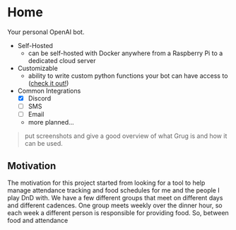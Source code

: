 # Home

Your personal OpenAI bot.

- Self-Hosted
    - can be self-hosted with Docker anywhere from a Raspberry Pi to a dedicated cloud server
- Customizable
    - ability to write custom python functions your bot can have access to ([check it out!]())
- Common Integrations
    - [x] Discord
    - [ ] SMS
    - [ ] Email
    - more planned...

> put screenshots and give a good overview of what Grug is and how it can be used.

## Motivation

The motivation for this project started from looking for a tool to help manage attendance tracking and food schedules
for me and the people I play DnD with. We have a few different groups that meet on different days and different
cadences. One group meets weekly over the dinner hour, so each week a different person is responsible for providing
food.  So, between food and attendance
